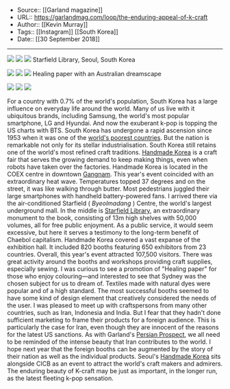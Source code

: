 ﻿
  * Source:: [[Garland magazine]]
  * URL:: https://garlandmag.com/loop/the-enduring-appeal-of-k-craft
  * Author:: [[Kevin Murray]]
  * Tags:: [[Instagram]] [[South Korea]]
  * Date:: [[30 September 2018]]


* * *
[![](https://garlandmag.com/wp-content/uploads/2018/09/2018-07-26-14.05.41-1024x643.jpg)](https://garlandmag.com/wp-content/uploads/2018/09/2018-07-26-14.05.41.jpg)
[![](https://garlandmag.com/wp-content/uploads/2018/09/2018-07-27-11.51.23-768x1024.jpg)](https://garlandmag.com/wp-content/uploads/2018/09/2018-07-27-11.51.23.jpg)
[![](https://garlandmag.com/wp-content/uploads/2018/09/2018-07-25-19.29.31-1024x768.jpg)](https://garlandmag.com/wp-content/uploads/2018/09/2018-07-25-19.29.31.jpg)
     Starfield Library, Seoul, South Korea
  

[![](https://garlandmag.com/wp-content/uploads/2018/09/2018-07-27-12.06.55-1024x768.jpg)](https://garlandmag.com/wp-content/uploads/2018/09/2018-07-27-12.06.55.jpg)
[![](https://garlandmag.com/wp-content/uploads/2018/09/2018-07-27-12.18.01-1024x768.jpg)](https://garlandmag.com/wp-content/uploads/2018/09/2018-07-27-12.18.01.jpg)
[![](https://garlandmag.com/wp-content/uploads/2018/09/2018-07-26-13.50.04-1024x768.jpg)](https://garlandmag.com/wp-content/uploads/2018/09/2018-07-26-13.50.04.jpg)
     Healing paper with an Australian dreamscape
  

[![](https://garlandmag.com/wp-content/uploads/2018/09/2018-07-27-12.35.09-1024x768.jpg)](https://garlandmag.com/wp-content/uploads/2018/09/2018-07-27-12.35.09.jpg)
[![](https://garlandmag.com/wp-content/uploads/2018/09/2018-07-27-16.48.37-1024x768.jpg)](https://garlandmag.com/wp-content/uploads/2018/09/2018-07-27-16.48.37.jpg)
[![](https://garlandmag.com/wp-content/uploads/2018/09/2018-07-27-17.24.49-1024x768.jpg)](https://garlandmag.com/wp-content/uploads/2018/09/2018-07-27-17.24.49.jpg)
  

For a country with 0.7% of the world's population, South Korea has a large influence on everyday life around the world. Many of us live with it ubiquitous brands, including Samsung, the world's most popular smartphone, LG and Hyundai. And now the exuberant k-pop is topping the US charts with BTS.
South Korea has undergone a rapid ascension since 1953 when it was one of the [world's poorest countries](http://www.mybusiness.com/south-korea-from-one-of-the-poorest-countries-in-the-world-to-one-of-the-richest-in-20-years/). But the nation is remarkable not only for its stellar industrialisation. South Korea still retains one of the world's most refined craft traditions.
[Handmade Korea](http://www.handyarty.co.kr) is a craft fair that serves the growing demand to keep making things, even when robots have taken over the factories.
Handmade Korea is located in the COEX centre in downtown [Gangnam](https://en.wikipedia.org/wiki/Gangnam_District). This year's event coincided with an extraordinary heat wave. Temperatures topped 37 degrees and on the street, it was like walking through butter. Most pedestrians juggled their large smartphones with handheld battery-powered fans.
I arrived there via the air-conditioned Starfield ( _Byeolmadang_ ) Centre, the world's largest underground mall. In the middle is [Starfield Library](http://english.visitkorea.or.kr/enu/AKR/FU_EN_15.jsp?cid=2496079), an extraordinary monument to the book, consisting of 13m high shelves with 50,000 volumes, all for free public enjoyment. As a public service, it would seem excessive, but here it serves a testimony to the long-term benefit of Chaebol capitalism.
Handmade Korea covered a vast expanse of the exhibition hall. It included 820 booths featuring 650 exhibitors from 23 countries. Overall, this year's event attracted 107,500 visitors. There was great activity around the booths and workshops providing craft supplies, especially sewing. I was curious to see a promotion of "Healing paper" for those who enjoy colouring—and interested to see that Sydney was the chosen subject for us to dream of. Textiles made with natural dyes were popular and of a high standard. The most successful booths seemed to have some kind of design element that creatively considered the needs of the user.
I was pleased to meet up with craftspersons from many other countries, such as Iran, Indonesia and India. But I fear that they hadn't done sufficient marketing to frame their products for a foreign audience. This is particularly the case for Iran, even though they are innocent of the reasons for the latest US sanctions. As with Garland's [Persian Prospect](https://garlandmag.com/threads/the-persian-prospect-the-future-of-iranian-art-in-the-world/), we all need to be reminded of the intense beauty that Iran contributes to the world. I hope next year that the foreign booths can be augmented by the story of their nation as well as the individual products.
Seoul's [Handmade Korea](http://www.handyarty.co.kr) sits alongside CICB as an event to attract the world's craft makers and admirers. The enduring beauty of K-craft may be just as important, in the longer run, as the latest fleeting k-pop sensation.
